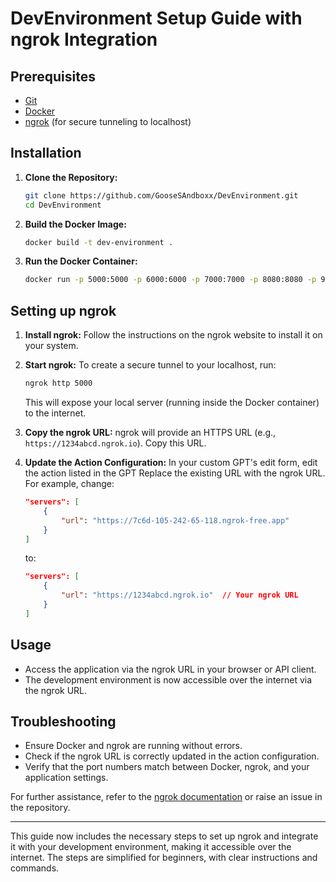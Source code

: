 # DevEnvironment Setup Guide with ngrok Integration

## Prerequisites

- [Git](https://git-scm.com/downloads)
- [Docker](https://www.docker.com/get-started)
- [ngrok](https://ngrok.com/download) (for secure tunneling to localhost)

## Installation

1. **Clone the Repository:**
   ```bash
   git clone https://github.com/GooseSAndboxx/DevEnvironment.git
   cd DevEnvironment
   ```

2. **Build the Docker Image:**
   ```bash
   docker build -t dev-environment .
   ```

3. **Run the Docker Container:**
   ```bash
   docker run -p 5000:5000 -p 6000:6000 -p 7000:7000 -p 8080:8080 -p 9000:9000 flask-webhook
   ```

## Setting up ngrok

1. **Install ngrok:**
   Follow the instructions on the ngrok website to install it on your system.

2. **Start ngrok:**
   To create a secure tunnel to your localhost, run:
   ```bash
   ngrok http 5000
   ```
   This will expose your local server (running inside the Docker container) to the internet.

3. **Copy the ngrok URL:**
   ngrok will provide an HTTPS URL (e.g., `https://1234abcd.ngrok.io`). Copy this URL.

4. **Update the Action Configuration:**
   In your custom GPT's edit form, edit the action listed in the GPT
   Replace the existing URL with the ngrok URL. For example, change:
   ```json
   "servers": [
       {
           "url": "https://7c6d-105-242-65-118.ngrok-free.app"
       }
   ]
   ```
   to:
   ```json
   "servers": [
       {
           "url": "https://1234abcd.ngrok.io"  // Your ngrok URL
       }
   ]
   ```

## Usage

- Access the application via the ngrok URL in your browser or API client.
- The development environment is now accessible over the internet via the ngrok URL.

## Troubleshooting

- Ensure Docker and ngrok are running without errors.
- Check if the ngrok URL is correctly updated in the action configuration.
- Verify that the port numbers match between Docker, ngrok, and your application settings.

For further assistance, refer to the [ngrok documentation](https://ngrok.com/docs) or raise an issue in the repository.

---

This guide now includes the necessary steps to set up ngrok and integrate it with your development environment, making it accessible over the internet. The steps are simplified for beginners, with clear instructions and commands.
